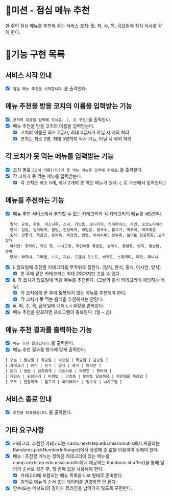 # 🚀미션 - 점심 메뉴 추천

한 주의 점심 메뉴를 추천해 주는 서비스
코치: 월, 화, 수, 목, 금요일에 점심 식사를 같이 한다.

# 📝기능 구현 목록

## 서비스 시작 안내

- [x] `점심 메뉴 추천을 시작합니다.`를 출력한다.

## 메뉴 추천을 받을 코치의 이름을 입력받는 기능

- [x] `코치의 이름을 입력해 주세요. (, 로 구분)`를 출력한다.
- [x] 메뉴 추천을 받을 코치의 이름을 입력받는다.
    - [x] 코치의 이름은 최소 2글자, 최대 4글자가 아닐 시 예외 처리
    - [x] 코치는 최소 2명, 최대 5명까지 식사 가능, 아닐 시 예외 처리

## 각 코치가 못 먹는 메뉴를 입력받는 기능

- [x] 코치 별로 `{코치 이름}(이)가 못 먹는 메뉴를 입력해 주세요.`를 출력한다.
- [x] 각 코치가 못 먹는 메뉴를 입력받는다.
    - [x] 각 코치는 최소 0개, 최대 2개의 못 먹는 메뉴가 있다. (, 로 구분해서 입력한다.)

## 메뉴를 추천하는 기능

- [x] 메뉴 추천 서비스에서 추천할 수 있는 카테고리와 각 카테고리의 메뉴를 세팅한다.

```
  일식: 규동, 우동, 미소시루, 스시, 가츠동, 오니기리, 하이라이스, 라멘, 오코노미야끼
  한식: 김밥, 김치찌개, 쌈밥, 된장찌개, 비빔밥, 칼국수, 불고기, 떡볶이, 제육볶음
  중식: 깐풍기, 볶음면, 동파육, 짜장면, 짬뽕, 마파두부, 탕수육, 토마토 달걀볶음, 고추잡채
  아시안: 팟타이, 카오 팟, 나시고렝, 파인애플 볶음밥, 쌀국수, 똠얌꿍, 반미, 월남쌈, 분짜
  양식: 라자냐, 그라탱, 뇨끼, 끼슈, 프렌치 토스트, 바게트, 스파게티, 피자, 파니니
```

- [x] i. 월요일에 추천할 카테고리를 무작위로 정한다. (일식, 한식, 중식, 아시안, 양식)
    - [x] 한 주에 같은 카테코리는 최대 2회까지만 고를 수 있다.
- [x] ii. 각 코치가 월요일에 먹을 메뉴를 추천한다. (그날의 음식 카테고리에 해당하는 메뉴)
    - [x] 각 코치에게 한 주에 중복되지 않는 메뉴를 추천해야 한다.
    - [x] 각 코치가 못 먹는 음식을 추천해서는 안된다.
- [x] iii. 화, 수, 목, 금요일에 대해 i, ii 과정을 반복한다.
- [x] 메뉴 추천을 완료하면 프로그램이 종료된다. (월 ~ 금)

## 메뉴 추천 결과를 출력하는 기능

- [x] `메뉴 추천 결과입니다.`를 출력한다.
- [x] 메뉴 추천 결과를 형식에 맞게 출력한다.

```
[ 구분 | 월요일 | 화요일 | 수요일 | 목요일 | 금요일 ]
[ 카테고리 | 한식 | 한식 | 일식 | 중식 | 아시안 ]
[ 토미 | 쌈밥 | 김치찌개 | 미소시루 | 짜장면 | 팟타이 ]
[ 제임스 | 된장찌개 | 비빔밥 | 가츠동 | 토마토 달걀볶음 | 파인애플 볶음밥 ]
[ 포코 | 된장찌개 | 불고기 | 하이라이스 | 탕수육 | 나시고렝 ]
```

## 서비스 종료 안내

- [x] `추천을 완료했습니다.`를 출력한다.

## 기타 요구사항

- [x] 카테고리: 추천할 카테고리는 camp.nextstep.edu.missionutils에서 제공하는 Randoms.pickNumberInRange()에서 생성해 준 값을 이용하여 정해야 한다.
- [x] 메뉴 : 추천할 메뉴는 정해진 카테고리에 있는 메뉴를 camp.nextstep.edu.missionutils에서 제공하는 Randoms.shuffle()을 통해 임의의 순서로 섞은 후, 첫 번째 값을
  사용해야 한다.
    - [x] 카테고리에 포함되는 메뉴 목록을 List<String> 형태로 준비한다.
    - [x] 임의로 메뉴의 순서 또는 데이터를 변경하면 안 된다.
- [x] 함수(또는 메서드)의 길이가 15라인을 넘어가지 않도록 구현한다.